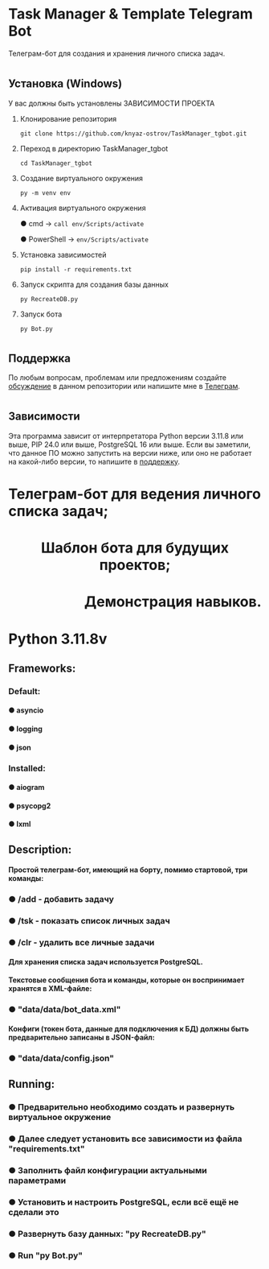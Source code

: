# Task Manager & Template Telegram Bot
Телеграм-бот для создания и хранения личного списка задач.
#
## Установка (Windows)
У вас должны быть установлены ЗАВИСИМОСТИ ПРОЕКТА
1. Клонирование репозитория

    `git clone https://github.com/knyaz-ostrov/TaskManager_tgbot.git`

2. Переход в директорию TaskManager_tgbot

    `cd TaskManager_tgbot`

3. Создание виртуального окружения

    `py -m venv env`

4. Активация виртуального окружения

    ● cmd -> `call env/Scripts/activate`
   
    ● PowerShell -> `env/Scripts/activate`

5. Установка зависимостей

    `pip install -r requirements.txt`

6. Запуск скрипта для создания базы данных

    `py RecreateDB.py`

7. Запуск бота

    `py Bot.py`
#
## Поддержка
По любым вопросам, проблемам или предложениям создайте [обсуждение](https://github.com/knyaz-ostrov/TaskManager_tgbot/issues/new/choose) в данном репозитории или напишите мне в [Телеграм](https://t.me/knyaz_ostrov).
#
## Зависимости
Эта программа зависит от интерпретатора Python версии 3.11.8 или выше, PIP 24.0 или выше, PostgreSQL 16 или выше. Если вы заметили, что данное ПО можно запустить на версии ниже, или оно не работает на какой-либо версии, то напишите в [поддержку](https://github.com/knyaz-ostrov/TaskManager_tgbot#Поддержка).
#
##








<h1 align="left">Телеграм-бот для ведения личного списка задач;
  <h1 align="center">Шаблон бота для будущих проектов;
    <h1 align="right">Демонстрация навыков.
      
<h1 align="left">Python 3.11.8v
  
<h2 align="left">Frameworks:
  
  <h3 align="left">Default:
  <h4 align="left">● asyncio
  <h4 align="left">● logging
  <h4 align="left">● json
    
  <h3 align="left">Installed:
  <h4 align="left">● aiogram
  <h4 align="left">● psycopg2
  <h4 align="left">● lxml
    
<h2 align="left">Description:
<h4 align="left">Простой телеграм-бот, имеющий на борту, помимо стартовой, три команды:
  <h3 align="left">● /add - добавить задачу
  <h3 align="left">● /tsk - показать список личных задач
  <h3 align="left">● /clr - удалить все личные задачи
    
<h4 align="left">Для хранения списка задач используется PostgreSQL.
  
<h4 align="left">Текстовые сообщения бота и команды, которые он воспринимает хранятся в XML-файле:
  <h3 align="left">● "data/data/bot_data.xml"
    
<h4 align="left">Конфиги (токен бота, данные для подключения к БД) должны быть предварительно записаны в JSON-файл:
  <h3 align="left">● "data/data/config.json"

<h2 align="left">Running:
  <h3 align="left">● Предварительно необходимо создать и развернуть виртуальное окружение
  <h3 align="left">● Далее следует установить все зависимости из файла "requirements.txt"
  <h3 align="left">● Заполнить файл конфигурации актуальными параметрами
  <h3 align="left">● Установить и настроить PostgreSQL, если всё ещё не сделали это
  <h3 align="left">● Развернуть базу данных: "py RecreateDB.py"
  <h3 align="left">● Run "py Bot.py"
